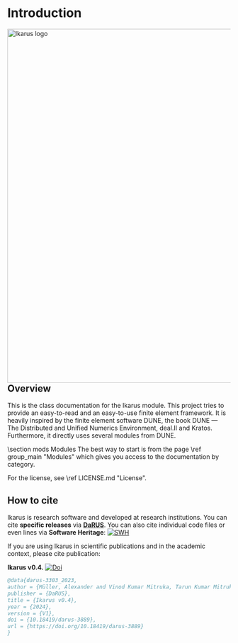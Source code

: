 # Introduction

<!--
SPDX-FileCopyrightText: 2021-2025 The Ikarus Developers ikarus@ibb.uni-stuttgart.de
SPDX-License-Identifier: LGPL-3.0-or-later

The content of the file is partly adapted from https://git.iws.uni-stuttgart.de/dumux-repositories/dumux/-/blob/master/README.md?ref_type=heads.
-->

<img align="left" src="BigLogo_transparent.png" width="800" alt="Ikarus logo">  

## Overview

This is the class documentation for the Ikarus module.
This project tries to provide an easy-to-read and an easy-to-use finite element framework.
It is heavily inspired by the finite element software DUNE, the book DUNE — The Distributed and Unified Numerics Environment, deal.II and Kratos.
Furthermore, it directly uses several modules from DUNE.

\section mods Modules
The best way to start is from the page \ref group_main "Modules" which gives
you access to the documentation by category.

For the license, see \ref LICENSE.md "License".

## How to cite

Ikarus is research software and developed at research institutions.
You can cite **specific releases** via [**DaRUS**](https://darus.uni-stuttgart.de/dataverse/ikarus).
You can also cite individual code files or even lines via **Software Heritage**: [![SWH](https://archive.softwareheritage.org/badge/swh:1:rel:740930accfafedda16191ef29c9b7abd098efe6d/)](https://archive.softwareheritage.org/swh:1:rel:740930accfafedda16191ef29c9b7abd098efe6d;origin=https://github.com/ikarus-project/ikarus;visit=swh:1:snp:b4f08f128cb90cd10a37b8c657a7d01baef0ac24)

If you are using Ikarus in scientific publications and in
the academic context, please cite publication:

**Ikarus v0.4.** [![Doi](https://img.shields.io/badge/DOI-10.18419%2Fdarus--3889-orange)](https://doi.org/10.18419/darus-3889)

```bib
@data{darus-3303_2023,
author = {Müller, Alexander and Vinod Kumar Mitruka, Tarun Kumar Mitruka and Jakob, Henrik},
publisher = {DaRUS},
title = {Ikarus v0.4},
year = {2024},
version = {V1},
doi = {10.18419/darus-3889},
url = {https://doi.org/10.18419/darus-3889}
}
```
